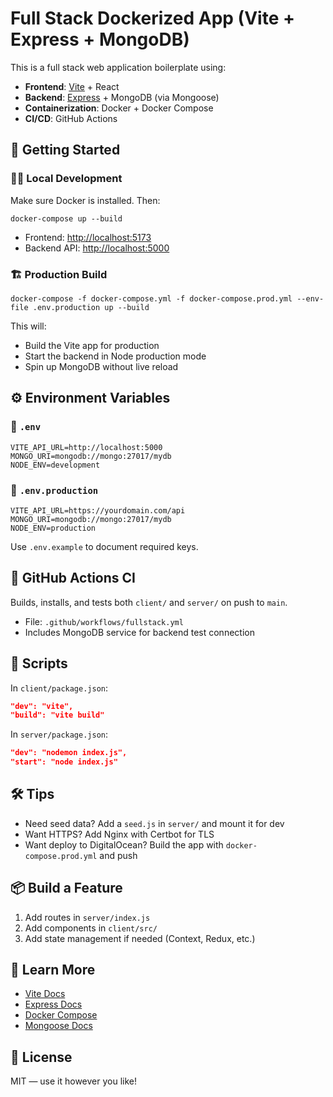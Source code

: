 # Full Stack Dockerized App (Vite + Express + MongoDB)

This is a full stack web application boilerplate using:

- **Frontend**: [Vite](https://vitejs.dev/) + React
- **Backend**: [Express](https://expressjs.com/) + MongoDB (via Mongoose)
- **Containerization**: Docker + Docker Compose
- **CI/CD**: GitHub Actions

## 🚀 Getting Started

### 🧑‍💻 Local Development

Make sure Docker is installed. Then:

```
docker-compose up --build
```

* Frontend: [http://localhost:5173](http://localhost:5173)
* Backend API: [http://localhost:5000](http://localhost:5000)

### 🏗️ Production Build

```
docker-compose -f docker-compose.yml -f docker-compose.prod.yml --env-file .env.production up --build
```

This will:

* Build the Vite app for production
* Start the backend in Node production mode
* Spin up MongoDB without live reload

## ⚙️ Environment Variables

### 🔧 `.env`

```env
VITE_API_URL=http://localhost:5000
MONGO_URI=mongodb://mongo:27017/mydb
NODE_ENV=development
```

### 📄 `.env.production`

```env
VITE_API_URL=https://yourdomain.com/api
MONGO_URI=mongodb://mongo:27017/mydb
NODE_ENV=production
```

Use `.env.example` to document required keys.

## 🧪 GitHub Actions CI

Builds, installs, and tests both `client/` and `server/` on push to `main`.

* File: `.github/workflows/fullstack.yml`
* Includes MongoDB service for backend test connection

## 🧼 Scripts

In `client/package.json`:

```json
"dev": "vite",
"build": "vite build"
```

In `server/package.json`:

```json
"dev": "nodemon index.js",
"start": "node index.js"
```

## 🛠 Tips

* Need seed data? Add a `seed.js` in `server/` and mount it for dev
* Want HTTPS? Add Nginx with Certbot for TLS
* Want deploy to DigitalOcean? Build the app with `docker-compose.prod.yml` and push

## 📦 Build a Feature

1. Add routes in `server/index.js`
2. Add components in `client/src/`
3. Add state management if needed (Context, Redux, etc.)

## 🧠 Learn More

* [Vite Docs](https://vitejs.dev/guide/)
* [Express Docs](https://expressjs.com/)
* [Docker Compose](https://docs.docker.com/compose/)
* [Mongoose Docs](https://mongoosejs.com/)

## 🧾 License

MIT — use it however you like!